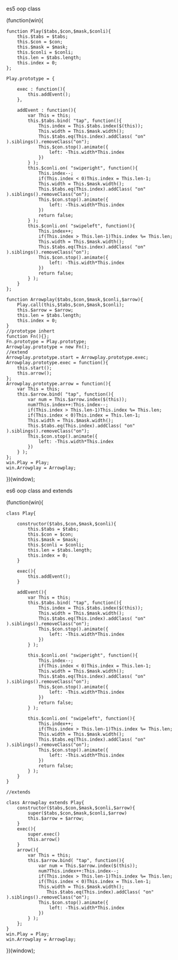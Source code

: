 
es5 oop class 

(function(win){

	function Play($tabs,$con,$mask,$conli){
		this.$tabs = $tabs;
		this.$con = $con;
		this.$mask = $mask;
		this.$conli = $conli;
		this.len = $tabs.length;
		this.index = 0;
	};

	Play.prototype = {

		exec : function(){
			this.addEvent();
		},
        
		addEvent : function(){
			var This = this;
			this.$tabs.bind( "tap", function(){
				This.index = This.$tabs.index($(this));
				This.width = This.$mask.width();
	   			This.$tabs.eq(This.index).addClass( "on" ).siblings().removeClass("on");
				This.$con.stop().animate({
			    	left: -This.width*This.index
			    })
			} );
			this.$conli.on( "swiperight", function(){
				This.index--;
				if(This.index < 0)This.index = This.len-1;
				This.width = This.$mask.width();
	   			This.$tabs.eq(This.index).addClass( "on" ).siblings().removeClass("on");
				This.$con.stop().animate({
			    	left: -This.width*This.index
			    })
				return false;
			} );
			this.$conli.on( "swipeleft", function(){
				This.index++;
				if(This.index > This.len-1)This.index %= This.len;
				This.width = This.$mask.width();
	   			This.$tabs.eq(This.index).addClass( "on" ).siblings().removeClass("on");
				This.$con.stop().animate({
			    	left: -This.width*This.index
			    })
				return false;
			} );
		} 
	};

	function Arrowplay($tabs,$con,$mask,$conli,$arrow){
		Play.call(this,$tabs,$con,$mask,$conli);
		this.$arrow = $arrow;
		this.len = $tabs.length;
		this.index = 0;
	}
	//prototype inhert
	function Fn(){};
	Fn.prototype = Play.prototype;
	Arrowplay.prototype = new Fn();
	//extend
	Arrowplay.prototype.start = Arrowplay.prototype.exec;
	Arrowplay.prototype.exec = function(){
		this.start();
		this.arrow();
	};
	Arrowplay.prototype.arrow = function(){
		var This = this;
		this.$arrow.bind( "tap", function(){
			var num = This.$arrow.index($(this));
			num?This.index++:This.index--;
			if(This.index > This.len-1)This.index %= This.len;
			if(This.index < 0)This.index = This.len-1;
			This.width = This.$mask.width();
   			This.$tabs.eq(This.index).addClass( "on" ).siblings().removeClass("on");
			This.$con.stop().animate({
		    	left: -This.width*This.index
		    })
		} );
	};
	win.Play = Play;
	win.Arrowplay = Arrowplay;
})(window);


es6 oop class and extends

(function(win){

	class Play{

		constructor($tabs,$con,$mask,$conli){
			this.$tabs = $tabs;
			this.$con = $con;
			this.$mask = $mask;
			this.$conli = $conli;
			this.len = $tabs.length;
			this.index = 0;
		}

		exec(){
			this.addEvent();
		}

		addEvent(){
			var This = this;
			this.$tabs.bind( "tap", function(){
				This.index = This.$tabs.index($(this));
				This.width = This.$mask.width();
	   			This.$tabs.eq(This.index).addClass( "on" ).siblings().removeClass("on");
				This.$con.stop().animate({
			    	left: -This.width*This.index
			    })
			} );

			this.$conli.on( "swiperight", function(){
				This.index--;
				if(This.index < 0)This.index = This.len-1;
				This.width = This.$mask.width();
	   			This.$tabs.eq(This.index).addClass( "on" ).siblings().removeClass("on");
				This.$con.stop().animate({
			    	left: -This.width*This.index
			    })
				return false;
			} );

			this.$conli.on( "swipeleft", function(){
				This.index++;
				if(This.index > This.len-1)This.index %= This.len;
				This.width = This.$mask.width();
	   			This.$tabs.eq(This.index).addClass( "on" ).siblings().removeClass("on");
				This.$con.stop().animate({
			    	left: -This.width*This.index
			    })
				return false;
			} );
		} 
	}

	//extends

	class Arrowplay extends Play{
		constructor($tabs,$con,$mask,$conli,$arrow){
			super($tabs,$con,$mask,$conli,$arrow)
			this.$arrow = $arrow;
		}
		exec(){
			super.exec()
			this.arrow()
		}
		arrow(){
			var This = this;
			this.$arrow.bind( "tap", function(){
				var num = This.$arrow.index($(this));
				num?This.index++:This.index--;
				if(This.index > This.len-1)This.index %= This.len;
				if(This.index < 0)This.index = This.len-1;
				This.width = This.$mask.width();
				   This.$tabs.eq(This.index).addClass( "on" ).siblings().removeClass("on");
				This.$con.stop().animate({
					left: -This.width*This.index
				})
			} );
		};
	}
	win.Play = Play;
	win.Arrowplay = Arrowplay;
})(window);